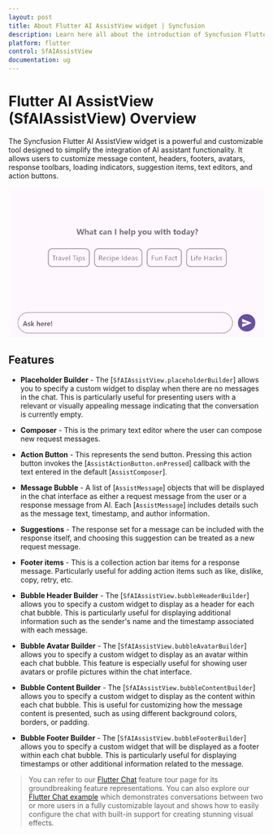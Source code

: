 ```yaml
---
layout: post
title: About Flutter AI AssistView widget | Syncfusion 
description: Learn here all about the introduction of Syncfusion Flutter AI AssistView (SfAIAssistView) widget, its features, and more.
platform: flutter
control: SfAIAssistView
documentation: ug
---
```


# Flutter AI AssistView (SfAIAssistView) Overview

The Syncfusion Flutter AI AssistView widget is a powerful and customizable tool designed to simplify the integration of AI assistant functionality. It allows users to customize message content, headers, footers, avatars, response toolbars, loading indicators, suggestion items, text editors, and action buttons.

![AI AssistView overview](images/overview/assist-overview.gif)

## Features

* **Placeholder Builder** - The [`SfAIAssistView.placeholderBuilder`] allows you to specify a custom widget to display when there are no messages in the chat. This is particularly useful for presenting users with a relevant or visually appealing message indicating that the conversation is currently empty.

* **Composer** - This is the primary text editor where the user can compose new request messages.

* **Action Button** - This represents the send button. Pressing this action button invokes the [`AssistActionButton.onPressed`] callback with the text entered in the default [`AssistComposer`].

* **Message Bubble** -  A list of [`AssistMessage`] objects that will be displayed in the chat interface as either a request message from the user or a response message from AI. Each [`AssistMessage`] includes details such as the message text, timestamp, and author information.

* **Suggestions** - The response set for a message can be included with the response itself, and choosing this suggestion can be treated as a new request message.

* **Footer items** - This is a collection action bar items for a response message. Particularly useful for adding action items such as like, dislike, copy, retry, etc.

* **Bubble Header Builder** - The [`SfAIAssistView.bubbleHeaderBuilder`] allows you to specify a custom widget to display as a header for each chat bubble. This is particularly useful for displaying additional information such as the sender's name and the timestamp associated with each message.

* **Bubble Avatar Builder** - The [`SfAIAssistView.bubbleAvatarBuilder`] allows you to specify a custom widget to display as an avatar within each chat bubble. This feature is especially useful for showing user avatars or profile pictures within the chat interface.

* **Bubble Content Builder** - The [`SfAIAssistView.bubbleContentBuilder`] allows you to specify a custom widget to display as the content within each chat bubble. This is useful for customizing how the message content is presented, such as using different background colors, borders, or padding.

* **Bubble Footer Builder** - The [`SfAIAssistView.bubbleFooterBuilder`] allows you to specify a custom widget that will be displayed as a footer within each chat bubble. This is particularly useful for displaying timestamps or other additional information related to the message.

>You can refer to our [Flutter Chat](https://www.syncfusion.com/flutter-widgets/flutter-chat) feature tour page for its groundbreaking feature representations. You can also explore our [Flutter Chat example](https://flutter.syncfusion.com/#/chat/getting-started) which demonstrates conversations between two or more users in a fully customizable layout and shows how to easily configure the chat with built-in support for creating stunning visual effects.